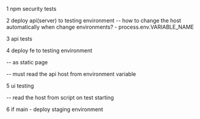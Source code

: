 1 npm security tests


2 deploy api(server) to testing environment
-- how to change the host automatically when change environments?
        - process.env.VARIABLE_NAME

3 api tests

4 deploy fe to testing environment 

  -- as static page

  -- must read the api host from environment variable 

5 ui testing

  -- read the host from script on test starting

6 if main - deploy staging environment
